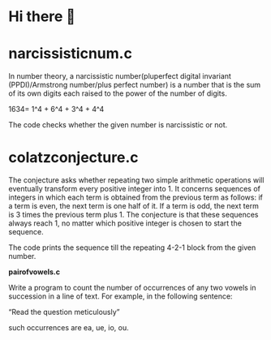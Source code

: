 # Hi there 👋


# narcissisticnum.c

In number theory, a narcissistic number(pluperfect digital invariant (PPDI)/Armstrong number/plus perfect number) is a number that is the sum of its own digits each raised to the power of the number of digits.

1634= 1^4 + 6^4 + 3^4 + 4^4

The code checks whether the given number is narcissistic or not.



# colatzconjecture.c

The conjecture asks whether repeating two simple arithmetic operations will eventually transform every positive integer into 1. It concerns sequences of integers in which each term is obtained from the previous term as follows: if a term is even, the next term is one half of it. If a term is odd, the next term is 3 times the previous term plus 1. The conjecture is that these sequences always reach 1, no matter which positive integer is chosen to start the sequence.

The code prints the sequence till the repeating 4-2-1 block from the given number.


**pairofvowels.c**

Write a program to count the number of occurrences of any two vowels in succession in a line of text. For example, in the following sentence:

“Read the question meticulously”

such occurrences are ea, ue, io, ou.
